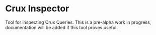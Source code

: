 # Crux Inspector

Tool for inspecting Crux Queries. This is a pre-alpha work in
progress, documentation will be added if this tool proves useful.
